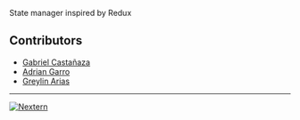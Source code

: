 State manager inspired by Redux

## Contributors

- [Gabriel Castañaza](https://github.com/soygcm)
- [Adrian Garro](https://github.com/adriangarro)
- [Greylin Arias](https://github.com/gariasmontiel)

____

[![Nextern](https://nextern.com/wp-content/uploads/2018/09/nextern-mainlogo-200px-2x.png)](https://nextern.com/)


